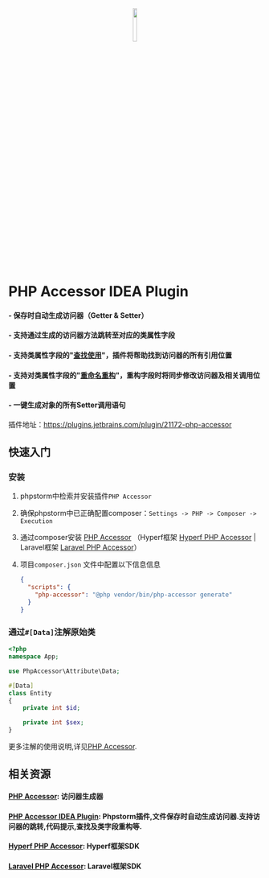 <div align="center">
  <img width="13%" src="https://raw.githubusercontent.com/kkguan/php-accessor-idea-plugin/899502e6d1960921a8c4bf824bd8a75ed544bc8b/src/main/resources/META-INF/pluginIcon.svg">
</div>

# PHP Accessor IDEA Plugin

#### - 保存时自动生成访问器（Getter & Setter）

#### - 支持通过生成的访问器方法跳转至对应的类属性字段

#### - 支持类属性字段的"<a href="https://www.jetbrains.com/help/idea/find-highlight-usages.html">查找使用</a>"，插件将帮助找到访问器的所有引用位置

#### - 支持对类属性字段的"<a href="https://www.jetbrains.com/help/idea/refactoring-source-code.html">重命名重构</a>"，重构字段时将同步修改访问器及相关调用位置

#### - 一键生成对象的所有Setter调用语句

插件地址：https://plugins.jetbrains.com/plugin/21172-php-accessor

## 快速入门

### 安装

1. phpstorm中检索并安装插件`PHP Accessor`

2. 确保phpstorm中已正确配置composer：`Settings -> PHP -> Composer -> Execution`

3. 通过composer安装 <a href="https://github.com/kkguan/php-accessor">PHP Accessor</a>
   （Hyperf框架 <a href="https://github.com/kkguan/hyperf-php-accessor">Hyperf PHP Accessor</a> |
   Laravel框架 <a href="https://github.com/kkguan/laravel-php-accessor">Laravel PHP Accessor</a>）

4. 项目`composer.json` 文件中配置以下信息信息
   ```json
   {
     "scripts": {
       "php-accessor": "@php vendor/bin/php-accessor generate"
     }
   }
   ```

### 通过`#[Data]`注解原始类

```php
<?php
namespace App;

use PhpAccessor\Attribute\Data;

#[Data]
class Entity
{
    private int $id;

    private int $sex;
}
```

更多注解的使用说明,详见<a href="https://github.com/kkguan/php-accessor">PHP Accessor</a>.

## 相关资源

#### <a href="https://github.com/kkguan/php-accessor">PHP Accessor</a>: 访问器生成器

#### <a href="https://github.com/kkguan/php-accessor-idea-plugin">PHP Accessor IDEA Plugin</a>: Phpstorm插件,文件保存时自动生成访问器.支持访问器的跳转,代码提示,查找及类字段重构等.

#### <a href="https://github.com/kkguan/hyperf-php-accessor">Hyperf PHP Accessor</a>: Hyperf框架SDK

#### <a href="https://github.com/kkguan/laravel-php-accessor">Laravel PHP Accessor</a>: Laravel框架SDK



